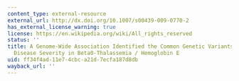 ```yaml
---
content_type: external-resource
external_url: http://dx.doi.org/10.1007/s00439-009-0770-2
has_external_license_warning: true
license: https://en.wikipedia.org/wiki/All_rights_reserved
status: ''
title: A Genome-Wide Association Identified the Common Genetic Variants Influence
  Disease Severity in Beta0-Thalassemia / Hemoglobin E
uid: ff34f4ad-11e7-4cbc-a21d-7ecfa187d8db
wayback_url: ''
---
```

